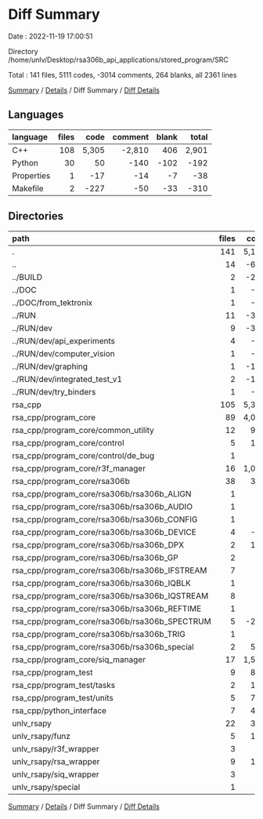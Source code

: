 # Diff Summary

Date : 2022-11-19 17:00:51

Directory /home/unlv/Desktop/rsa306b_api_applications/stored_program/SRC

Total : 141 files,  5111 codes, -3014 comments, 264 blanks, all 2361 lines

[Summary](results.md) / [Details](details.md) / Diff Summary / [Diff Details](diff-details.md)

## Languages
| language | files | code | comment | blank | total |
| :--- | ---: | ---: | ---: | ---: | ---: |
| C++ | 108 | 5,305 | -2,810 | 406 | 2,901 |
| Python | 30 | 50 | -140 | -102 | -192 |
| Properties | 1 | -17 | -14 | -7 | -38 |
| Makefile | 2 | -227 | -50 | -33 | -310 |

## Directories
| path | files | code | comment | blank | total |
| :--- | ---: | ---: | ---: | ---: | ---: |
| . | 141 | 5,111 | -3,014 | 264 | 2,361 |
| .. | 14 | -624 | -268 | -258 | -1,150 |
| ../BUILD | 2 | -220 | -53 | -42 | -315 |
| ../DOC | 1 | -17 | -14 | -7 | -38 |
| ../DOC/from_tektronix | 1 | -17 | -14 | -7 | -38 |
| ../RUN | 11 | -387 | -201 | -209 | -797 |
| ../RUN/dev | 9 | -370 | -171 | -165 | -706 |
| ../RUN/dev/api_experiments | 4 | -57 | -17 | -32 | -106 |
| ../RUN/dev/computer_vision | 1 | -15 | -14 | -11 | -40 |
| ../RUN/dev/graphing | 1 | -113 | -15 | -33 | -161 |
| ../RUN/dev/integrated_test_v1 | 2 | -144 | -110 | -69 | -323 |
| ../RUN/dev/try_binders | 1 | -41 | -15 | -20 | -76 |
| rsa_cpp | 105 | 5,345 | -2,795 | 432 | 2,982 |
| rsa_cpp/program_core | 89 | 4,093 | -3,007 | 154 | 1,240 |
| rsa_cpp/program_core/common_utility | 12 | 908 | 240 | 148 | 1,296 |
| rsa_cpp/program_core/control | 5 | 152 | 9 | 10 | 171 |
| rsa_cpp/program_core/control/de_bug | 1 | 7 | 0 | 0 | 7 |
| rsa_cpp/program_core/r3f_manager | 16 | 1,051 | -1,454 | -27 | -430 |
| rsa_cpp/program_core/rsa306b | 38 | 357 | 274 | 62 | 693 |
| rsa_cpp/program_core/rsa306b/rsa306b_ALIGN | 1 | -3 | 0 | 0 | -3 |
| rsa_cpp/program_core/rsa306b/rsa306b_AUDIO | 1 | -3 | 0 | 0 | -3 |
| rsa_cpp/program_core/rsa306b/rsa306b_CONFIG | 1 | -3 | 0 | 0 | -3 |
| rsa_cpp/program_core/rsa306b/rsa306b_DEVICE | 4 | -16 | 9 | 0 | -7 |
| rsa_cpp/program_core/rsa306b/rsa306b_DPX | 2 | 105 | 147 | 53 | 305 |
| rsa_cpp/program_core/rsa306b/rsa306b_GP | 2 | -8 | 9 | 0 | 1 |
| rsa_cpp/program_core/rsa306b/rsa306b_IFSTREAM | 7 | -5 | 8 | -3 | 0 |
| rsa_cpp/program_core/rsa306b/rsa306b_IQBLK | 1 | -3 | 0 | 0 | -3 |
| rsa_cpp/program_core/rsa306b/rsa306b_IQSTREAM | 8 | 0 | 51 | 2 | 53 |
| rsa_cpp/program_core/rsa306b/rsa306b_REFTIME | 1 | -3 | 0 | 0 | -3 |
| rsa_cpp/program_core/rsa306b/rsa306b_SPECTRUM | 5 | -264 | 0 | -30 | -294 |
| rsa_cpp/program_core/rsa306b/rsa306b_TRIG | 1 | -3 | 0 | 0 | -3 |
| rsa_cpp/program_core/rsa306b/rsa306b_special | 2 | 509 | 55 | 46 | 610 |
| rsa_cpp/program_core/siq_manager | 17 | 1,560 | -2,081 | -48 | -569 |
| rsa_cpp/program_test | 9 | 813 | 147 | 180 | 1,140 |
| rsa_cpp/program_test/tasks | 2 | 101 | 21 | 15 | 137 |
| rsa_cpp/program_test/units | 5 | 705 | 131 | 165 | 1,001 |
| rsa_cpp/python_interface | 7 | 439 | 65 | 98 | 602 |
| unlv_rsapy | 22 | 390 | 49 | 90 | 529 |
| unlv_rsapy/funz | 5 | 128 | 18 | 24 | 170 |
| unlv_rsapy/r3f_wrapper | 3 | 26 | 4 | 10 | 40 |
| unlv_rsapy/rsa_wrapper | 9 | 139 | 18 | 41 | 198 |
| unlv_rsapy/siq_wrapper | 3 | 13 | 4 | 8 | 25 |
| unlv_rsapy/special | 1 | 53 | 5 | 7 | 65 |

[Summary](results.md) / [Details](details.md) / Diff Summary / [Diff Details](diff-details.md)